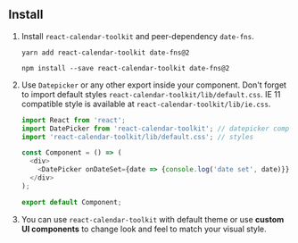 ## Install
1. Install `react-calendar-toolkit` and peer-dependency `date-fns`.

    ```shell script
    yarn add react-calendar-toolkit date-fns@2
    ```
    ```shell script
    npm install --save react-calendar-toolkit date-fns@2
    ```
   
2. Use `Datepicker` or any other export inside your component. Don't forget to import default styles `react-calendar-toolkit/lib/default.css`. IE 11 compatible style is available at `react-calendar-toolkit/lib/ie.css`.

    ```js static
    import React from 'react';
    import DatePicker from 'react-calendar-toolkit'; // datepicker component
    import 'react-calendar-toolkit/lib/default.css'; // styles
    
    const Component = () => (
      <div>
        <DatePicker onDateSet={date => {console.log('date set', date)}} />
      </div>
    );
    
    export default Component;
    ``` 
3. You can use `react-calendar-toolkit` with default theme or use **custom UI components** to change look and feel to match your visual style.